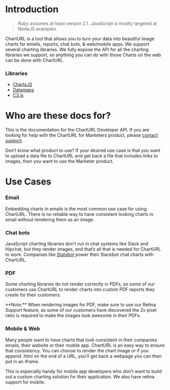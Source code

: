 # Introduction

> Ruby assumes at least version 2.1. JavaScript is mostly targeted at NodeJS examples.

ChartURL is a tool that allows you to turn your data into beautiful image charts for emails,
reports, chat bots, & web/mobile apps. We support several charting libraries. We
fully expose the API for all the charting libraries we support, so anything you can do with
those Charts on the web can be done with ChartURL.

### Libraries

- [ChartsJS](https://chartjs.org)
- [Datamaps](http://datamaps.github.io)
- [C3.js](https://c3js.org)

# Who are these docs for?

This is the documentation for the ChartURL Developer API. If you are looking for help with the
ChartURL for Marketers product, please [contact support](mailto:support@charturl.com).

Don’t know what product to use? If your desired use case is that you want to upload a data file to
ChartURL and get back a file that includes links to images, then you want to use the Marketer product.

# Use Cases

### Email

Embedding charts in emails is the most common use case for using ChartURL.
There is no reliable way to have consistent looking charts in email without
rendering them as an image.

### Chat bots

JavaScript charting libraries don’t run in chat systems like Slack and Hipchat,
but they render images, and that’s all that is needed for ChartURL to work.
Companies like [Statsbot](http://statsbot.co/) power their Slackbot chat charts
with ChartURL.

### PDF

Some charting libraries do not render correctly in PDFs, so some of our
customers use ChartURL to render charts into custom PDF reports they create for
their customers.

<aside class="warning">
**Note:** When rendering images for PDF, make sure to use our Retina Support
feature, as some of our customers have discovered the 2x pixel ratio is
required to make the images look awesome in their PDFs.
</aside>

### Mobile & Web

Many people want to have charts that look consistent in their companies emails,
their website or their mobile app. ChartURL is an easy way to ensure that
consistency. You can choose to render the chart image or if you append .html on
the end of a URL, you’ll get back a webpage you can then put in an iframe.

This is especially handy for mobile app developers who don’t want to build out
a custom charting solution for their application. We also have retina support
for mobile.
